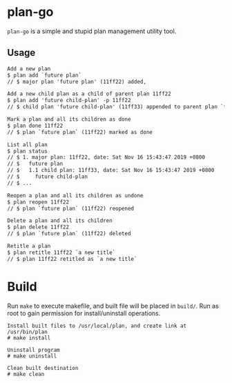 # plan-go

`plan-go` is a simple and stupid plan management utility tool.

## Usage

```txt
Add a new plan
$ plan add `future plan`
// $ major plan 'future plan' (11ff22) added, 

Add a new child plan as a child of parent plan 11ff22
$ plan add 'future child-plan' -p 11ff22
// $ child plan 'future child-plan' (11ff33) appended to parent plan `future plan` (11ff22)

Mark a plan and all its children as done
$ plan done 11ff22
// $ plan `future plan` (11ff22) marked as done

List all plan
$ plan status
// $ 1. major plan: 11ff22, date: Sat Nov 16 15:43:47 2019 +0800
// $   future plan
// $   1.1 child plan: 11ff33, date: Sat Nov 16 15:43:47 2019 +0800
// $     future child-plan
// $ ...

Reopen a plan and all its children as undone
$ plan reopen 11ff22
// $ plan `future plan` (11ff22) reopened

Delete a plan and all its children
$ plan delete 11ff22
// $ plan `future plan` (11ff22) deleted

Retitle a plan
$ plan retitle 11ff22 `a new title`
// $ plan 11ff22 retitled as `a new title`
```

# Build

Run `make` to execute makefile, and built file will be placed in `build/`. Run 
as root to gain permission for install/uninstall operations.

```text
Install built files to /usr/local/plan, and create link at /usr/bin/plan
# make install 

Uninstall program
# make uninstall

Clean built destination
# make clean
```

